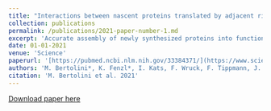 ```yaml
---
title: "Interactions between nascent proteins translated by adjacent ribosomes drive homomer assembly"
collection: publications
permalink: /publications/2021-paper-number-1.md
excerpt: 'Accurate assembly of newly synthesized proteins into functional oligomers is crucial for cell activity. In this study, we investigated whether direct interaction of two nascent proteins, emerging from nearby ribosomes (co-co assembly), constitutes a general mechanism for oligomer formation. We used proteome-wide screening to detect nascent chain-connected ribosome pairs and identified hundreds of homomer subunits that co-co assemble in human cells. Interactions are mediated by five major domain classes, among which N-terminal coiled coils are the most prevalent. We were able to reconstitute co-co assembly of nuclear lamin in Escherichia coli, demonstrating that dimer formation is independent of dedicated assembly machineries. Co-co assembly may thus represent an efficient way to limit protein aggregation risks posed by diffusion-driven assembly routes and ensure isoform-specific homomer formation.'
date: 01-01-2021
venue: 'Science'
paperurl: '[https://pubmed.ncbi.nlm.nih.gov/33384371/](https://www.science.org/doi/10.1126/science.abc7151?url_ver=Z39.88-2003&rfr_id=ori:rid:crossref.org&rfr_dat=cr_pub%20%200pubmed)'
authors: 'M. Bertolini*, K. Fenzl*, I. Kats, F. Wruck, F. Tippmann, J. Schmitt, J. Auburger, S. Tans, B. Bukau, G. Kramer'
citation: 'M. Bertolini et al. 2021'
---
```


[Download paper here](https:/kaifenzl.github.io/files/2021-paper-number-1.pdf/)

